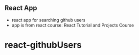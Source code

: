 ## React App

- react app for searching github users
- app is from react course: React Tutorial and Projects Course
# react-githubUsers

